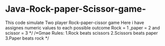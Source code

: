 # Java-Rock-paper-Scissor-game-
This code simulate Two player Rock-paper-cissor game  Here i have assignes numeric values to each possible outcome Rock = 1 ,paper = 2  and scissor = 3 */  /*Gmae Rules:         1.Rock beats scissors         2.Scissors beats paper         3.Paper beats rock */
